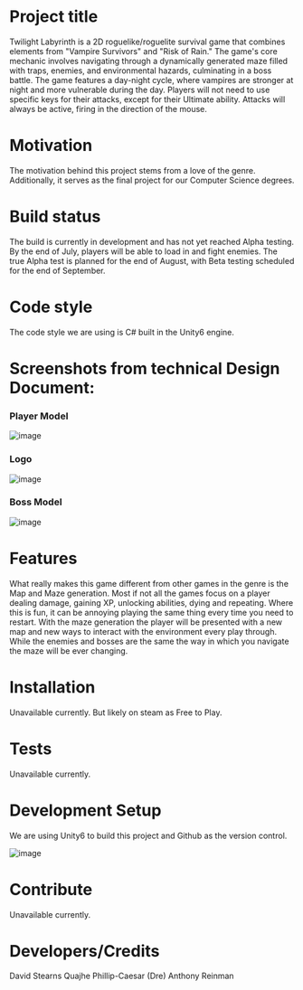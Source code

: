  # **Project title**

Twilight Labyrinth is a 2D roguelike/roguelite survival game that combines elements from "Vampire Survivors" and "Risk of Rain." The game's core mechanic involves navigating through a dynamically generated maze filled with traps, enemies, and environmental hazards, culminating in a boss battle. The game features a day-night cycle, where vampires are stronger at night and more vulnerable during the day.
Players will not need to use specific keys for their attacks, except for their Ultimate ability. Attacks will always be active, firing in the direction of the mouse.

 # **Motivation**

The motivation behind this project stems from a love of the genre. Additionally, it serves as the final project for our Computer Science degrees.

 # **Build status**

The build is currently in development and has not yet reached Alpha testing. By the end of July, players will be able to load in and fight enemies. The true Alpha test is planned for the end of August, with Beta testing scheduled for the end of September.

#  **Code style**
  
The code style we are using is C# built in the Unity6 engine.  

#  **Screenshots from technical Design Document:**

### Player Model

![image](https://github.com/user-attachments/assets/1c7976e1-8f55-4553-98b0-b226a3423cd8)

### Logo

![image](https://github.com/user-attachments/assets/ce369c81-c5cb-412c-912e-b49b9b260952)

### Boss Model

![image](https://github.com/user-attachments/assets/400b08cd-bc67-4644-8884-d921ad9cda71)


 # **Features**
  
What really makes this game different from other games in the genre is the Map and Maze generation. Most if not all the games focus on a player dealing damage, gaining XP, unlocking abilities, dying and repeating. Where this is fun, it can be annoying playing the same thing every time you need to restart. With the maze generation the player will be presented with a new map and new ways to interact with the environment every play through. While the enemies and bosses are the same the way in which you navigate the maze will be ever changing.

# **Installation**
Unavailable currently. But likely on steam as Free to Play.

# **Tests**

Unavailable currently. 

# **Development Setup**

We are using Unity6 to build this project and Github as the version control.

![image](https://github.com/user-attachments/assets/43711bb1-c17b-4a5a-9e3b-ecf1cddaad9c)


# **Contribute**

Unavailable currently. 

# **Developers/Credits**

David Stearns
Quajhe Phillip-Caesar (Dre)
Anthony Reinman



